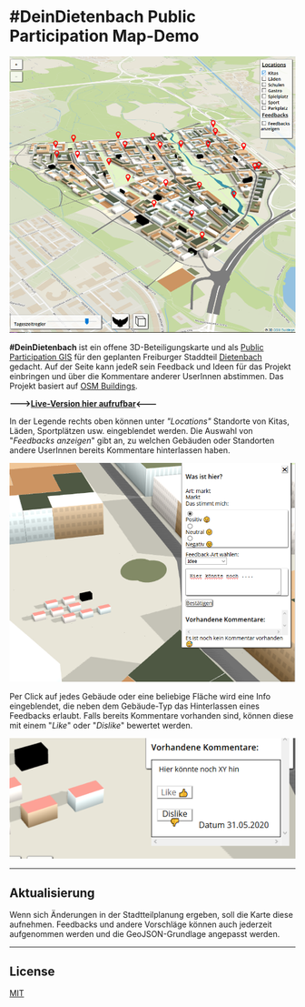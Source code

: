 # **#DeinDietenbach** Public Participation Map-Demo

![alt Dein Dietenbach](./public/images/deindietenbach_projektbild.png)

**#DeinDietenbach** ist ein offene 3D-Beteiligungskarte und als [Public Participation GIS](https://de.wikipedia.org/wiki/PPGIS) für den geplanten Freiburger Staddteil [Dietenbach](https://www.freiburg.de/pb/495838.html) gedacht. Auf der Seite kann jedeR sein Feedback und Ideen für das Projekt einbringen und über die Kommentare anderer UserInnen abstimmen. Das Projekt basiert auf [OSM Buildings](https://github.com/OSMBuildings/OSMBuildings).

**--->[Live-Version hier aufrufbar](https://dein-dietenbach.herokuapp.com/)<---**

In der Legende rechts oben können unter *"Locations"* Standorte von Kitas, Läden, Sportplätzen usw. eingeblendet werden. Die Auswahl von "*Feedbacks anzeigen*" gibt an, zu welchen Gebäuden oder Standorten andere UserInnen bereits Kommentare hinterlassen haben.

![alt Feedback-Menu](./public/images/feedback_menu.png)

Per Click auf jedes Gebäude oder eine beliebige Fläche wird eine Info eingeblendet, die neben dem Gebäude-Typ das Hinterlassen eines Feedbacks erlaubt. Falls bereits Kommentare vorhanden sind, können diese mit einem "*Like*" oder "*Dislike*" bewertet werden. 

![alt Feedback-Menu](./public/images/kommentar.png)


---


## Aktualisierung
Wenn sich  Änderungen in der Stadtteilplanung ergeben, soll die Karte diese aufnehmen. Feedbacks und andere Vorschläge können auch jederzeit aufgenommen werden und die GeoJSON-Grundlage angepasst werden.

---
## License
[MIT](license.md)